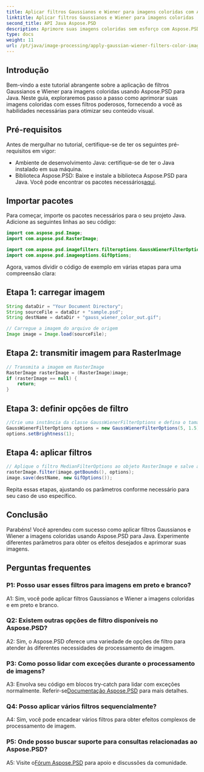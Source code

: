 ```yaml
---
title: Aplicar filtros Gaussianos e Wiener para imagens coloridas com Aspose.PSD para Java
linktitle: Aplicar filtros Gaussianos e Wiener para imagens coloridas
second_title: API Java Aspose.PSD
description: Aprimore suas imagens coloridas sem esforço com Aspose.PSD para Java. Aprenda a aplicar filtros Gaussianos e Wiener passo a passo para obter resultados visuais impressionantes.
type: docs
weight: 11
url: /pt/java/image-processing/apply-gaussian-wiener-filters-color-image/
---
```

## Introdução

Bem-vindo a este tutorial abrangente sobre a aplicação de filtros Gaussianos e Wiener para imagens coloridas usando Aspose.PSD para Java. Neste guia, exploraremos passo a passo como aprimorar suas imagens coloridas com esses filtros poderosos, fornecendo a você as habilidades necessárias para otimizar seu conteúdo visual.

## Pré-requisitos

Antes de mergulhar no tutorial, certifique-se de ter os seguintes pré-requisitos em vigor:

- Ambiente de desenvolvimento Java: certifique-se de ter o Java instalado em sua máquina.
-  Biblioteca Aspose.PSD: Baixe e instale a biblioteca Aspose.PSD para Java. Você pode encontrar os pacotes necessários[aqui](https://releases.aspose.com/psd/java/).

## Importar pacotes

Para começar, importe os pacotes necessários para o seu projeto Java. Adicione as seguintes linhas ao seu código:

```java
import com.aspose.psd.Image;
import com.aspose.psd.RasterImage;

import com.aspose.psd.imagefilters.filteroptions.GaussWienerFilterOptions;
import com.aspose.psd.imageoptions.GifOptions;
```

Agora, vamos dividir o código de exemplo em várias etapas para uma compreensão clara:

## Etapa 1: carregar imagem

```java
String dataDir = "Your Document Directory";
String sourceFile = dataDir + "sample.psd";
String destName = dataDir + "gauss_wiener_color_out.gif";

// Carregue a imagem do arquivo de origem
Image image = Image.load(sourceFile);
```

## Etapa 2: transmitir imagem para RasterImage

```java
// Transmita a imagem em RasterImage
RasterImage rasterImage = (RasterImage)image;
if (rasterImage == null) {
    return;
}
```

## Etapa 3: definir opções de filtro

```java
//Crie uma instância da classe GaussWienerFilterOptions e defina o tamanho do raio e o valor suave.
GaussWienerFilterOptions options = new GaussWienerFilterOptions(5, 1.5);
options.setBrightness(1);
```

## Etapa 4: aplicar filtros

```java
// Aplique o filtro MedianFilterOptions ao objeto RasterImage e salve a imagem resultante
rasterImage.filter(image.getBounds(), options);
image.save(destName, new GifOptions());
```

Repita essas etapas, ajustando os parâmetros conforme necessário para seu caso de uso específico.

## Conclusão

Parabéns! Você aprendeu com sucesso como aplicar filtros Gaussianos e Wiener a imagens coloridas usando Aspose.PSD para Java. Experimente diferentes parâmetros para obter os efeitos desejados e aprimorar suas imagens.

## Perguntas frequentes

### P1: Posso usar esses filtros para imagens em preto e branco?

A1: Sim, você pode aplicar filtros Gaussianos e Wiener a imagens coloridas e em preto e branco.

### Q2: Existem outras opções de filtro disponíveis no Aspose.PSD?

A2: Sim, o Aspose.PSD oferece uma variedade de opções de filtro para atender às diferentes necessidades de processamento de imagem.

### P3: Como posso lidar com exceções durante o processamento de imagens?

 A3: Envolva seu código em blocos try-catch para lidar com exceções normalmente. Referir-se[Documentação Aspose.PSD](https://reference.aspose.com/psd/java/) para mais detalhes.

### Q4: Posso aplicar vários filtros sequencialmente?

A4: Sim, você pode encadear vários filtros para obter efeitos complexos de processamento de imagem.

### P5: Onde posso buscar suporte para consultas relacionadas ao Aspose.PSD?

 A5: Visite o[Fórum Aspose.PSD](https://forum.aspose.com/c/psd/34) para apoio e discussões da comunidade.